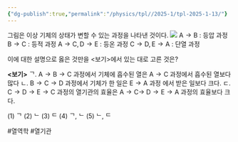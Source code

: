 ```yaml
---
{"dg-publish":true,"permalink":"/physics/tpl//2025-1/tpl-2025-1-13/"}
---
```


그림은 이상 기체의 상태가 변할 수 있는 과정을 나타낸 것이다.
![](https://cdn.mathpix.com/cropped/2025_05_26_0679df0be5a6770361d8g-7.jpg?height=638&width=742&top_left_y=457&top_left_x=342)
$\mathrm{A} \rightarrow \mathrm{B}$ : 등압 과정
$\mathrm{B} \rightarrow \mathrm{C}$ : 등적 과정
$\mathrm{A} \rightarrow \mathrm{C}, \mathrm{D} \rightarrow \mathrm{E}$ : 등온 과정
$\mathrm{C} \rightarrow \mathrm{D}, \mathrm{E} \rightarrow \mathrm{A}$ : 단열 과정

이에 대한 설명으로 옳은 것만을 <보기>에서 있는 대로 고른 것은?

**<보기>**
ᄀ. $\mathrm{A} \rightarrow \mathrm{B} \rightarrow \mathrm{C}$ 과정에서 기체에 흡수된 열은 $\mathrm{A} \rightarrow \mathrm{C}$ 과정에서 흡수된 열보다 많다
ㄴ. $\mathrm{B} \rightarrow \mathrm{C} \rightarrow \mathrm{D}$ 과정에서 기체가 한 일은 $\mathrm{E} \rightarrow \mathrm{A}$ 과정 에서 받은 일보다 크다.
ㄷ. $\mathrm{C} \rightarrow \mathrm{D} \rightarrow \mathrm{E} \rightarrow \mathrm{C}$ 과정의 열기관의 효율은 $\mathrm{A} \rightarrow \mathrm{C} \rightarrow$ $\mathrm{D} \rightarrow \mathrm{E} \rightarrow \mathrm{A}$ 과정의 효율보다 크다.


(1) ᄀ
(2) ᄂ
(3) ᄃ
(4) ᄀ, ᄂ
(5) ᄂ, ᄃ

#열역학 #열기관